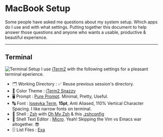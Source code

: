 # MacBook Setup
Some people have asked me questions about my system setup. Which apps do I use and with what settings. Putting together this document to help answer those questions and anyone who wants a usable, productive & beautiful experience. 

---

## Terminal
![Terminal Setup]('./images/terminal.png')
I use [iTerm2](https://www.iterm2.com/) with the following settings for a pleasant terminal eperience.

- 🗂 Working Directory : ✅ Reuse previous session's directory.
- 🎨 Color Theme : [iTerm2 Snazzy](https://github.com/sindresorhus/iterm2-snazzy)
- 🖥 Prompt : [Pure Prompt](https://github.com/sindresorhus/pure). Minimal, Pretty, Useful.
- 🔠 Font : [Iosevka Term](https://be5invis.github.io/Iosevka/), **15pt**, Anti Aliased, 110% Vertical Character Spacing. I like narrow fonts on terminal.
- 🐚 Shell : [Zsh](http://www.zsh.org/) with [Oh My Zsh](https://github.com/robbyrussell/oh-my-zsh) & this [.zshconfig](https://github.com/praveenpuglia/dotfiles/blob/master/.zshrc)
- 📝 Shell Text Editor : [Micro](https://github.com/zyedidia/micro). Yeah! Skipping the Vim vs Emacs war altogether. 😎
- 🗄 List Files : [Exa](https://github.com/ogham/exa)



